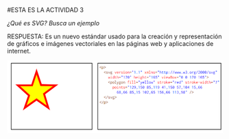 #ESTA ES LA ACTIVIDAD 3

*¿Qué es SVG? Busca un ejemplo*

RESPUESTA: Es un nuevo estándar usado para la creación y representación de gráficos e imágenes vectoriales en las páginas web y aplicaciones de internet.


![respuesta actividad](image.PNG)
